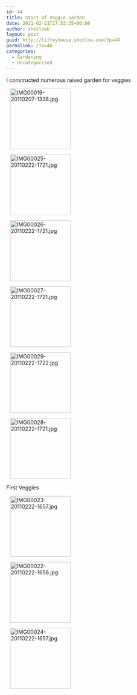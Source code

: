 ```yaml
---
id: 44
title: Start of Veggie Garden
date: 2011-02-21T17:53:35+00:00
author: shotlowb
layout: post
guid: http://liffeyhouse.shotlow.com/?p=44
permalink: /?p=44
categories:
  - Gardening
  - Uncategorized
---
```

I constructed numerous raised garden for veggies

<div class="pie-gallery alignGalleryLeft">
  <div class="pie-item" style="margin: 10px 10px 10px 10px;">
    <p class="pie-img-wrapper">
      <a rel="lightbox[2011-3-1-17-54-48]" href="http://lh6.ggpht.com/_UnHIABd3xdI/TZnceIcgGgI/AAAAAAAAAMs/6T8zWecTfv4/IMG00019-20110207-1338.jpg?imgmax=640"><img class="pie-img" src="http://lh6.ggpht.com/_UnHIABd3xdI/TZnceIcgGgI/AAAAAAAAAMs/6T8zWecTfv4/s160-c/IMG00019-20110207-1338.jpg" alt="IMG00019-20110207-1338.jpg" width="160" height="160" /></a>
    </p>
  </div>
  
  <div class="pie-item" style="margin: 10px 10px 10px 10px;">
    <p class="pie-img-wrapper">
      <a rel="lightbox[2011-3-1-17-54-48]" href="http://lh3.ggpht.com/_UnHIABd3xdI/TZncl4QGGoI/AAAAAAAAAM8/aMjnAR8zYng/IMG00025-20110222-1721.jpg?imgmax=640"><img class="pie-img" src="http://lh3.ggpht.com/_UnHIABd3xdI/TZncl4QGGoI/AAAAAAAAAM8/aMjnAR8zYng/s160-c/IMG00025-20110222-1721.jpg" alt="IMG00025-20110222-1721.jpg" width="160" height="160" /></a>
    </p>
  </div>
  
  <div class="pie-item" style="margin: 10px 10px 10px 10px;">
    <p class="pie-img-wrapper">
      <a rel="lightbox[2011-3-1-17-54-48]" href="http://lh3.ggpht.com/_UnHIABd3xdI/TZncmYaMi7I/AAAAAAAAANA/-bJmGBgV1GM/IMG00026-20110222-1721.jpg?imgmax=640"><img class="pie-img" src="http://lh3.ggpht.com/_UnHIABd3xdI/TZncmYaMi7I/AAAAAAAAANA/-bJmGBgV1GM/s160-c/IMG00026-20110222-1721.jpg" alt="IMG00026-20110222-1721.jpg" width="160" height="160" /></a>
    </p>
  </div>
  
  <div class="pie-item" style="margin: 10px 10px 10px 10px;">
    <p class="pie-img-wrapper">
      <a rel="lightbox[2011-3-1-17-54-48]" href="http://lh5.ggpht.com/_UnHIABd3xdI/TZncp34IsZI/AAAAAAAAANI/5VZRg2BLkUI/IMG00027-20110222-1721.jpg?imgmax=640"><img class="pie-img" src="http://lh5.ggpht.com/_UnHIABd3xdI/TZncp34IsZI/AAAAAAAAANI/5VZRg2BLkUI/s160-c/IMG00027-20110222-1721.jpg" alt="IMG00027-20110222-1721.jpg" width="160" height="160" /></a>
    </p>
  </div>
  
  <div class="pie-item" style="margin: 10px 10px 10px 10px;">
    <p class="pie-img-wrapper">
      <a rel="lightbox[2011-3-1-17-54-48]" href="http://lh3.ggpht.com/_UnHIABd3xdI/TZncsfLYzCI/AAAAAAAAANQ/zpI_MnDn8y8/IMG00029-20110222-1722.jpg?imgmax=640"><img class="pie-img" src="http://lh3.ggpht.com/_UnHIABd3xdI/TZncsfLYzCI/AAAAAAAAANQ/zpI_MnDn8y8/s160-c/IMG00029-20110222-1722.jpg" alt="IMG00029-20110222-1722.jpg" width="160" height="160" /></a>
    </p>
  </div>
  
  <div class="pie-item" style="margin: 10px 10px 10px 10px;">
    <p class="pie-img-wrapper">
      <a rel="lightbox[2011-3-1-17-54-48]" href="http://lh5.ggpht.com/_UnHIABd3xdI/TZncrxqs6rI/AAAAAAAAANM/I6wChVvePTw/IMG00028-20110222-1721.jpg?imgmax=640"><img class="pie-img" src="http://lh5.ggpht.com/_UnHIABd3xdI/TZncrxqs6rI/AAAAAAAAANM/I6wChVvePTw/s160-c/IMG00028-20110222-1721.jpg" alt="IMG00028-20110222-1721.jpg" width="160" height="160" /></a>
    </p>
  </div>
</div>

<p class="pie-img-wrapper">
  First Veggies
</p>

<div class="pie-gallery alignGalleryLeft">
  <div class="pie-item" style="margin: 10px 10px 10px 10px;">
    <p class="pie-img-wrapper">
      <a rel="lightbox[2011-3-1-17-55-48]" href="http://lh4.ggpht.com/_UnHIABd3xdI/TZnce5t7LXI/AAAAAAAAAMw/aZdG2reK7G4/IMG00023-20110222-1657.jpg?imgmax=640"><img class="pie-img" src="http://lh4.ggpht.com/_UnHIABd3xdI/TZnce5t7LXI/AAAAAAAAAMw/aZdG2reK7G4/s160-c/IMG00023-20110222-1657.jpg" alt="IMG00023-20110222-1657.jpg" width="160" height="160" /></a>
    </p>
  </div>
  
  <div class="pie-item" style="margin: 10px 10px 10px 10px;">
    <p class="pie-img-wrapper">
      <a rel="lightbox[2011-3-1-17-55-48]" href="http://lh3.ggpht.com/_UnHIABd3xdI/TZncgd2ozgI/AAAAAAAAAM0/flM0DQd9a3Y/IMG00022-20110222-1656.jpg?imgmax=640"><img class="pie-img" src="http://lh3.ggpht.com/_UnHIABd3xdI/TZncgd2ozgI/AAAAAAAAAM0/flM0DQd9a3Y/s160-c/IMG00022-20110222-1656.jpg" alt="IMG00022-20110222-1656.jpg" width="160" height="160" /></a>
    </p>
  </div>
  
  <div class="pie-item" style="margin: 10px 10px 10px 10px;">
    <p class="pie-img-wrapper">
      <a rel="lightbox[2011-3-1-17-55-48]" href="http://lh3.ggpht.com/_UnHIABd3xdI/TZncjuivjdI/AAAAAAAAAM4/XshySbLU1wE/IMG00024-20110222-1657.jpg?imgmax=640"><img class="pie-img" src="http://lh3.ggpht.com/_UnHIABd3xdI/TZncjuivjdI/AAAAAAAAAM4/XshySbLU1wE/s160-c/IMG00024-20110222-1657.jpg" alt="IMG00024-20110222-1657.jpg" width="160" height="160" /></a>
    </p>
  </div>
</div>

&nbsp;
